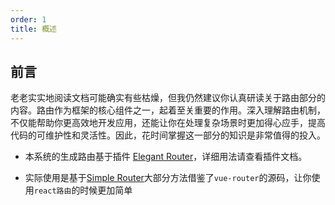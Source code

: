 ```yaml
---
order: 1
title: 概述
---
```




## 前言

老老实实地阅读文档可能确实有些枯燥，但我仍然建议你认真研读关于路由部分的内容。路由作为框架的核心组件之一，起着至关重要的作用。深入理解路由机制，不仅能帮助你更高效地开发应用，还能让你在处理复杂场景时更加得心应手，提高代码的可维护性和灵活性。因此，花时间掌握这一部分的知识是非常值得的投入。

- 本系统的生成路由基于插件 [Elegant Router](https://github.com/mufeng889/react-auto-route)，详细用法请查看插件文档。

- 实际使用是基于[Simple Router](https://github.com/mufeng889/react-simple-router)大部分方法借鉴了`vue-router`的源码，让你使用`react路由`的时候更加简单
